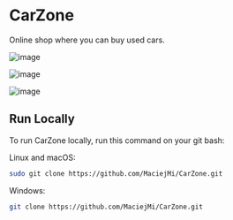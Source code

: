 # CarZone
Online shop where you can buy used cars. 

![image](https://github.com/MaciejMi/CarZone/assets/107648916/57de8c5d-ede1-43f1-88c9-15ec37b03973)

![image](https://github.com/MaciejMi/CarZone/assets/107648916/155ad702-4714-4954-b82e-65c6713ca6c5)

![image](https://github.com/MaciejMi/CarZone/assets/107648916/ccefab5a-1861-4bbe-b65e-d1bd7875db72)

## Run Locally

To run CarZone locally, run this command on your git bash:

Linux and macOS:
```bash
sudo git clone https://github.com/MaciejMi/CarZone.git
```

Windows:
```bash
git clone https://github.com/MaciejMi/CarZone.git
```
